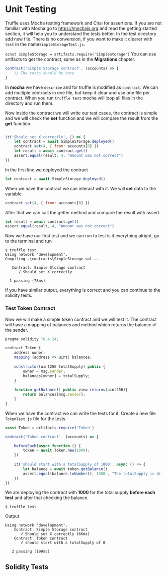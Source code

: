 # Unit Testing
Truffle uses Mocha testing framework and Chai for assertions. If you are not familiar with Mocha go to https://mochajs.org and read the getting started section, it will help you to understand the tests better. In the test directory add new file. There is no convension, if you want to make it clearer with `test` in the name`SimpleStorageTest.js`.

`const SimpleStorage = artifacts.require('SimpleStorage')`
You can use artifacts to get the contract, same as in the **Migrations** chapter.

```js
contract('Simple Storage contract', (accounts) => {
    // The tests should be here
}
```
In **mocha** we have `describe` and for truffle is modified as `contract`. We can add multiple contracts in one file, but keep it clear and use one file per contract. When you run `truffle test` mocha will loop all files in the directory and run them.

Now inside the contract we will write our test cases, the contract is simple and we will check the **set** function and we will compare the result from the **get** function.

```js

it('Should set X correctly', () => {
    let contract = await SimpleStorage.deployed()
    contract.set(4, { from: accounts[0] })
    let result = await contract.get()
    assert.equal(result, 4, "Amount was not correct")
})	
```

In the first line we deployed the contract
```js
let contract = await SimpleStorage.deployed()
```
When we have the contract we can interact with it. We will **set** data to the variable
```js
contract.set(4, { from: accounts[0] })
```

After that we can call the getter method and compare the result with assert.
```js
let result = await contract.get()
assert.equal(result, 4, "Amount was not correct")
```

Now we have our first test and we can run to test is it everything alright, go to the terminal and run 
```
$ truffle test
Using network 'development'.
Compiling .\contracts\SimpleStorage.sol...

   Contract: Simple Storage contract
      √ Should set X correctly
  
  1 passing (78ms)
```
If you have similar output, everything is correct and you can continue to the solidity tests.

### Test Token Contract
Now we will make a simple token contract and we will test it.
The contract will have a mapping of balances and method which returns the balance of the sender.

```js
pragma solidity ^0.4.24;

contract Token {
    address owner;
    mapping (address => uint) balances;
    
    constructor(uint256 totalSupply) public {
        owner = msg.sender;   
        balances[owner] = totalSupply;
    }
    
    function getBalance() public view returns(uint256){
        return balances[msg.sender];
    }
}
```
When we have the contract we can write the tests for it. Create a new file `TokenTest.js` file for the tests. 

```js
const Token = artifacts.require('Token')

contract('Token contract', (accounts) => {

    beforeEach(async function () {
	    token = await Token.new(1000);
	})
	
	it('should start with a totalSupply of 1000', async () => {
        let balance = await token.getBalance()
		assert.equal(balance.toNumber(), 1000 , "The totalSupply is different")
	})
})
```
We are deploying the contract with **1000** for the total supply **before each test** and after that checking the balance.
```
$ truffle test
```
Output 
```
Using network 'development'.
    Contract: Simple Storage contract
       √ Should set X correctly (66ms)
    Contract: Token contract
       √ should start with a totalSupply of 0
       
   2 passing (199ms)
```


## Solidity Tests




